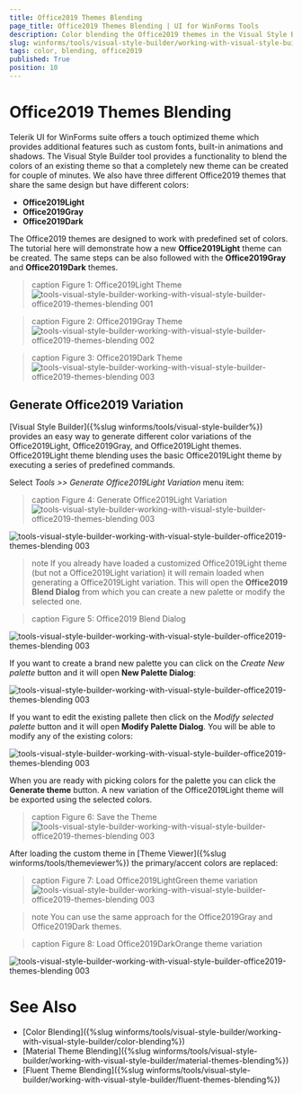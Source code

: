 ```yaml
---
title: Office2019 Themes Blending
page_title: Office2019 Themes Blending | UI for WinForms Tools
description: Color blending the Office2019 themes in the Visual Style Builder tool.
slug: winforms/tools/visual-style-builder/working-with-visual-style-builder/office2019-themes-blending
tags: color, blending, office2019
published: True
position: 10
---
```


# Office2019 Themes Blending

Telerik UI for WinForms suite offers a touch optimized theme which provides additional features such as custom fonts, built-in animations and shadows. The Visual Style Builder tool provides a functionality to blend the colors of an existing theme so that a completely new theme can be created for couple of minutes. We also have three different Office2019 themes that share the same design but have different colors:

 * **Office2019Light**
 * **Office2019Gray**
 * **Office2019Dark**

The Office2019 themes are designed to work with predefined set of colors. The tutorial here will demonstrate how a new **Office2019Light** theme can be created. The same steps can be also followed with the **Office2019Gray** and **Office2019Dark** themes.

>caption Figure 1: Office2019Light Theme
![tools-visual-style-builder-working-with-visual-style-builder-office2019-themes-blending 001](images/tools-visual-style-builder-office2019light-themes-blending001.png)

>caption Figure 2: Office2019Gray Theme
![tools-visual-style-builder-working-with-visual-style-builder-office2019-themes-blending 002](images/tools-visual-style-builder-office2019gray-themes-blending002.png)


>caption Figure 3: Office2019Dark Theme
![tools-visual-style-builder-working-with-visual-style-builder-office2019-themes-blending 003](images/tools-visual-style-builder-office2019dark-themes-blending003.png)


## Generate Office2019 Variation

[Visual Style Builder]({%slug winforms/tools/visual-style-builder%}) provides an easy way to generate different color variations of the Office2019Light, Office2019Gray, and Office2019Light themes. Office2019Light theme blending uses the basic Office2019Light theme by executing a series of predefined commands.

Select *Tools >> Generate Office2019Light Variation* menu item:

>caption Figure 4: Generate Office2019Light Variation
![tools-visual-style-builder-working-with-visual-style-builder-office2019-themes-blending 003](images/tools-visual-style-builder-office2019-themes-blending004.png)


![tools-visual-style-builder-working-with-visual-style-builder-office2019-themes-blending 003](images/tools-visual-style-builder-office2019-themes-blending005.png)

>note If you already have loaded a customized Office2019Light theme (but not a Office2019Light variation) it will remain loaded when generating a Office2019Light variation. This will open the **Office2019 Blend Dialog** from which you can create a new palette or modify the selected one.

>caption Figure 5: Office2019 Blend Dialog

![tools-visual-style-builder-working-with-visual-style-builder-office2019-themes-blending 003](images/tools-visual-style-builder-office2019-themes-blending006.png)

If you want to create a brand new palette you can click on the *Create New palette* button and it will open **New Palette Dialog**:

![tools-visual-style-builder-working-with-visual-style-builder-office2019-themes-blending 003](images/tools-visual-style-builder-office2019-themes-blending009.png)

If you want to edit the existing pallete then click on the *Modify selected palette* button and it will open **Modify Palette Dialog**. You will be able to modify any of the existing colors:

![tools-visual-style-builder-working-with-visual-style-builder-office2019-themes-blending 003](images/tools-visual-style-builder-office2019-themes-blending010.png)

When you are ready with picking colors for the palette you can click the **Generate theme** button. A new variation of the Office2019Light theme will be exported using the selected colors.


>caption Figure 6: Save the Theme
![tools-visual-style-builder-working-with-visual-style-builder-office2019-themes-blending 003](images/tools-visual-style-builder-office2019-themes-blending007.png)


After loading the custom theme in [Theme Viewer]({%slug winforms/tools/themeviewer%}) the primary/accent colors are replaced:

>caption Figure 7: Load Office2019LightGreen theme variation
![tools-visual-style-builder-working-with-visual-style-builder-office2019-themes-blending 003](images/tools-visual-style-builder-office2019-themes-blending008.png)

>note You can use the same approach for the Office2019Gray and Office2019Dark themes.

>caption Figure 8: Load Office2019DarkOrange theme variation

![tools-visual-style-builder-working-with-visual-style-builder-office2019-themes-blending 003](images/tools-visual-style-builder-office2019-themes-blending011.png)



# See Also

* [Color Blending]({%slug winforms/tools/visual-style-builder/working-with-visual-style-builder/color-blending%})
* [Material Theme Blending]({%slug winforms/tools/visual-style-builder/working-with-visual-style-builder/material-themes-blending%})
* [Fluent Theme Blending]({%slug winforms/tools/visual-style-builder/working-with-visual-style-builder/fluent-themes-blending%})
